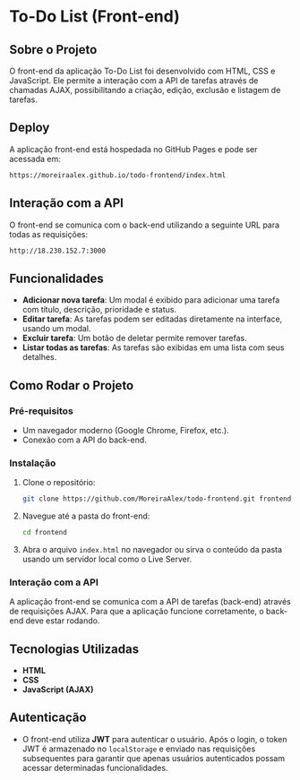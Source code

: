 # To-Do List (Front-end)

## Sobre o Projeto

O front-end da aplicação To-Do List foi desenvolvido com HTML, CSS e JavaScript. Ele permite a interação com a API de tarefas através de chamadas AJAX, possibilitando a criação, edição, exclusão e listagem de tarefas.

## Deploy
A aplicação front-end está hospedada no GitHub Pages e pode ser acessada em:
```bash
https://moreiraalex.github.io/todo-frontend/index.html
```

## Interação com a API
O front-end se comunica com o back-end utilizando a seguinte URL para todas as requisições:
```bash
http://18.230.152.7:3000
```

## Funcionalidades

- **Adicionar nova tarefa**: Um modal é exibido para adicionar uma tarefa com título, descrição, prioridade e status.
- **Editar tarefa**: As tarefas podem ser editadas diretamente na interface, usando um modal.
- **Excluir tarefa**: Um botão de deletar permite remover tarefas.
- **Listar todas as tarefas**: As tarefas são exibidas em uma lista com seus detalhes.

## Como Rodar o Projeto

### Pré-requisitos

- Um navegador moderno (Google Chrome, Firefox, etc.).
- Conexão com a API do back-end.

### Instalação

1. Clone o repositório:
    ```bash
    git clone https://github.com/MoreiraAlex/todo-frontend.git frontend
    ```

2. Navegue até a pasta do front-end:
    ```bash
    cd frontend
    ```

3. Abra o arquivo `index.html` no navegador ou sirva o conteúdo da pasta usando um servidor local como o Live Server.

### Interação com a API

A aplicação front-end se comunica com a API de tarefas (back-end) através de requisições AJAX. Para que a aplicação funcione corretamente, o back-end deve estar rodando.


## Tecnologias Utilizadas

- **HTML**
- **CSS**
- **JavaScript (AJAX)**

## Autenticação

- O front-end utiliza **JWT** para autenticar o usuário. Após o login, o token JWT é armazenado no `localStorage` e enviado nas requisições subsequentes para garantir que apenas usuários autenticados possam acessar determinadas funcionalidades.
